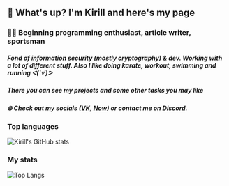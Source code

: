 ## 👋 What's up? I'm Kirill and here's my page
###  🏃‍♂️ Beginning programming enthusiast, article writer, sportsman
##### Fond of information security (mostly cryptography) & dev. Working with a lot of different stuff. Also I like doing karate, workout, swimming and running ᕙ(`▿´)ᕗ
##### There you can see my projects and some other tasks you may like️
##### 🌐 Check out my socials ([VK](https://vk.com/based_on64), [Now](https://nowapp.me/based_on64)) or contact me on [Discord](https://discordapp.com/users/7913).
###
### Top languages
![Kirill's GitHub stats](https://github-readme-stats.vercel.app/api?username=yak64&count_private=true)
### My stats
 ![Top Langs](https://github-readme-stats.vercel.app/api/top-langs/?username=yak64&layout=compact)

